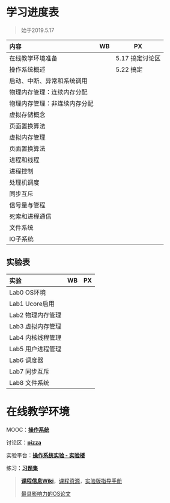 # 学习进度表

> 始于2019.5.17
>

| 内容                         | WB   | PX   |
| :--------------------------- | ---- | ---- |
| 在线教学环境准备                 |      | 5.17 搞定讨论区 |
| 操作系统概述                 |      | 5.22 搞定 |
| 启动、中断、异常和系统调用   |      |      |
| 物理内存管理：连续内存分配   |      |      |
| 物理内存管理：非连续内存分配 |      |      |
| 虚拟存储概念                 |      |      |
| 页面置换算法                 |      |      |
| 虚拟内存管理                 |      |      |
| 页面置换算法                 |      |      |
| 进程和线程                   |      |      |
| 进程控制                     |      |      |
| 处理机调度                   |      |      |
| 同步互斥                     |      |      |
| 信号量与管程                 |      |      |
| 死索和进程通信               |      |      |
| 文件系统                     |      |      |
| IO子系统               |      |      |

## 实验表

| 实验              | WB   | PX   |
| :---------------- | ---- | ---- |
| Lab0 OS环境       |      |      |
| Lab1 Ucore启用    |      |      |
| Lab2 物理内存管理 |      |      |
| Lab3 虚拟内存管理 |      |      |
| Lab4 内核线程管理 |      |      |
| Lab5 用户进程管理 |      |      |
| Lab6 调度器       |      |      |
| Lab7 同步互斥     |      |      |
| Lab8 文件系统     |      |      |

# 在线教学环境

MOOC：[**操作系统**](https://www.xuetangx.com/courses/course-v1:TsinghuaX+30240243X+sp/courseware/be5b8d4fec0c4c329d19845020bc67b2/)

讨论区：[**pizza**](http://www.xuetangx.com/courses/course-v1:TsinghuaX+30240243X_2015_T2+2015_T2/xblock/block-v1:TsinghuaX+30240243X_2015_T2+2015_T2+type@lti+block@7d025ede0dfe484da35b09a863a50507/handler/preview_handler)

实验平台：[**操作系统实验 - 实验楼**](https://www.shiyanlou.com/courses/221)

练习：**[习题集](https://chyyuu.gitbooks.io/os_course_exercises/content/)**

> [**课程信息Wiki**](http://os.cs.tsinghua.edu.cn/oscourse/OS2019spring)，[课程资源](https://chyyuu.gitbooks.io/os_course_info/)，[实验版指导手册](https://chyyuu.gitbooks.io/simple_os_book/content/)
>
> [最具影响力的OS论文](https://www.sigops.org/awards/hof/)